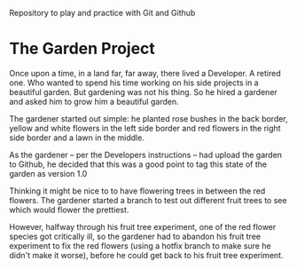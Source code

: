 Repository to play and practice with Git and Github

# The Garden Project

Once upon a time, in a land far, far away, there lived a Developer. 
A retired one. Who wanted to spend his time working on his side projects in a beautiful garden. But gardening was not his thing. So he hired a gardener and asked him to grow him a beautiful garden.

The gardener started out simple: he planted rose bushes in the back border, yellow and white flowers in the left side border and red flowers in the right side border and a lawn in the middle.

As the gardener – per the Developers instructions – had upload the garden to Github, he decided that this was a good point to tag this state of the garden as version 1.0

Thinking it might be nice to to have flowering trees in between the red flowers. The gardener started a branch to test out different fruit trees to see which would flower the prettiest.

However, halfway through his fruit tree experiment, one of the red flower species got critically ill, so the gardener had to abandon his fruit tree experiment to fix the red flowers (using a hotfix branch to make sure he didn't make it worse), before he could get back to his fruit tree experiment.